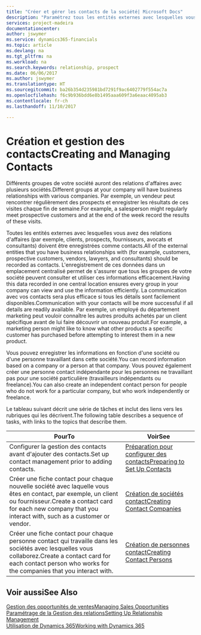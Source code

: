 ```yaml
---
title: "Créer et gérer les contacts de la société| Microsoft Docs"
description: "Paramétrez tous les entités externes avec lesquelles vous avez une relation d'affaires (par exemple les prospects, les clients, les fournisseurs, et les consultants) comme contacts."
services: project-madeira
documentationcenter: 
author: jswymer
ms.service: dynamics365-financials
ms.topic: article
ms.devlang: na
ms.tgt_pltfrm: na
ms.workload: na
ms.search.keywords: relationship, prospect
ms.date: 06/06/2017
ms.author: jswymer
ms.translationtype: HT
ms.sourcegitcommit: ba26b354d235981bd7291f9ac6402779f554ac7a
ms.openlocfilehash: f6c9b936bdd6e8b1495aaa609f3a6eaac4095ab3
ms.contentlocale: fr-ch
ms.lasthandoff: 11/10/2017

---
```

# <a name="creating-and-managing-contacts"></a><span data-ttu-id="13e5f-103">Création et gestion des contacts</span><span class="sxs-lookup"><span data-stu-id="13e5f-103">Creating and Managing Contacts</span></span>
<span data-ttu-id="13e5f-104">Différents groupes de votre société auront des relations d'affaires avec plusieurs sociétés.</span><span class="sxs-lookup"><span data-stu-id="13e5f-104">Different groups at your company will have business relationships with various companies.</span></span> <span data-ttu-id="13e5f-105">Par exemple, un vendeur peut rencontrer régulièrement des prospects et enregistrer les résultats de ces visites chaque fin de semaine.</span><span class="sxs-lookup"><span data-stu-id="13e5f-105">For example, a salesperson might regularly meet prospective customers and at the end of the week record the results of these visits.</span></span>

<span data-ttu-id="13e5f-106">Toutes les entités externes avec lesquelles vous avez des relations d'affaires (par exemple, clients, prospects, fournisseurs, avocats et consultants) doivent être enregistrées comme contacts.</span><span class="sxs-lookup"><span data-stu-id="13e5f-106">All of the external entities that you have business relationships with (for example, customers, prospective customers, vendors, lawyers, and consultants) should be recorded as contacts.</span></span> <span data-ttu-id="13e5f-107">L'enregistrement de ces données dans un emplacement centralisé permet de s'assurer que tous les groupes de votre société peuvent consulter et utiliser ces informations efficacement.</span><span class="sxs-lookup"><span data-stu-id="13e5f-107">Having this data recorded in one central location ensures every group in your company can view and use the information efficiently.</span></span> <span data-ttu-id="13e5f-108">La communication avec vos contacts sera plus efficace si tous les détails sont facilement disponibles.</span><span class="sxs-lookup"><span data-stu-id="13e5f-108">Communication with your contacts will be more successful if all details are readily available.</span></span> <span data-ttu-id="13e5f-109">Par exemple, un employé du département marketing peut vouloir connaître les autres produits achetés par un client spécifique avant de lui faire découvrir un nouveau produit.</span><span class="sxs-lookup"><span data-stu-id="13e5f-109">For example, a marketing person might like to know what other products a specific customer has purchased before attempting to interest them in a new product.</span></span>

<span data-ttu-id="13e5f-110">Vous pouvez enregistrer les informations en fonction d'une société ou d'une personne travaillant dans cette société.</span><span class="sxs-lookup"><span data-stu-id="13e5f-110">You can record information based on a company or a person at that company.</span></span> <span data-ttu-id="13e5f-111">Vous pouvez également créer une personne contact indépendante pour les personnes ne travaillant pas pour une société particulière (travailleurs indépendants ou freelance).</span><span class="sxs-lookup"><span data-stu-id="13e5f-111">You can also create an independent contact person for people who do not work for a particular company, but who work independently or freelance.</span></span>

<span data-ttu-id="13e5f-112">Le tableau suivant décrit une série de tâches et inclut des liens vers les rubriques qui les décrivent.</span><span class="sxs-lookup"><span data-stu-id="13e5f-112">The following table describes a sequence of tasks, with links to the topics that describe them.</span></span>

| <span data-ttu-id="13e5f-113">Pour</span><span class="sxs-lookup"><span data-stu-id="13e5f-113">To</span></span> | <span data-ttu-id="13e5f-114">Voir</span><span class="sxs-lookup"><span data-stu-id="13e5f-114">See</span></span> |
| --- | --- |
| <span data-ttu-id="13e5f-115">Configurer la gestion des contacts avant d'ajouter des contacts.</span><span class="sxs-lookup"><span data-stu-id="13e5f-115">Set up contact management prior to adding contacts.</span></span> |[<span data-ttu-id="13e5f-116">Préparation pour configurer des contacts</span><span class="sxs-lookup"><span data-stu-id="13e5f-116">Preparing to Set Up Contacts</span></span>](marketing-setup-contacts.md) |
| <span data-ttu-id="13e5f-117">Créer une fiche contact pour chaque nouvelle société avec laquelle vous êtes en contact, par exemple, un client ou fournisseur.</span><span class="sxs-lookup"><span data-stu-id="13e5f-117">Create a contact card for each new company that you interact with, such as a customer or vendor.</span></span> |[<span data-ttu-id="13e5f-118">Création de sociétés contact</span><span class="sxs-lookup"><span data-stu-id="13e5f-118">Creating Contact Companies</span></span>](marketing-create-contact-companies.md) |
| <span data-ttu-id="13e5f-119">Créer une fiche contact pour chaque personne contact qui travaille dans les sociétés avec lesquelles vous collaborez.</span><span class="sxs-lookup"><span data-stu-id="13e5f-119">Create a contact card for each contact person who works for the companies that you interact with.</span></span> |[<span data-ttu-id="13e5f-120">Création de personnes contact</span><span class="sxs-lookup"><span data-stu-id="13e5f-120">Creating Contact Persons</span></span>](marketing-create-contact-persons.md) |

## <a name="see-also"></a><span data-ttu-id="13e5f-121">Voir aussi</span><span class="sxs-lookup"><span data-stu-id="13e5f-121">See Also</span></span>
[<span data-ttu-id="13e5f-122">Gestion des opportunités de ventes</span><span class="sxs-lookup"><span data-stu-id="13e5f-122">Managing Sales Opportunities</span></span>](marketing-manage-sales-opportunities.md)  
[<span data-ttu-id="13e5f-123">Paramétrage de la Gestion des relations</span><span class="sxs-lookup"><span data-stu-id="13e5f-123">Setting Up Relationship Management</span></span>](marketing-setup-marketing.md)  
[<span data-ttu-id="13e5f-124">Utilisation de Dynamics 365</span><span class="sxs-lookup"><span data-stu-id="13e5f-124">Working with Dynamics 365</span></span>](ui-work-product.md)  

